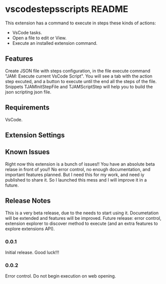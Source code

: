 # vscodestepsscripts README

This extension has a command to execute in steps these kinds of actions:

- VsCode tasks.
- Open a file to edit or View.
- Execute an installed extension command.

## Features

Create JSON file with steps configuration, in the file execute command "JAM: Execute current VsCode Script".
You will see a tab with the action step excuted, and a button to execute until the end all the steps of the file.
Snippets TJAMInitStepFile and TJAMScriptStep will help you to build the json scripting json file.

## Requirements

VsCode.

## Extension Settings



## Known Issues

Right now this extension is a bunch of issues!! You have an absolute beta relase in front of you!!
No error control, no enough documentation, and important features planned. But I need this for my work, and need iy published to share it. So I launched this mess and I will improve it in a future.

## Release Notes

This is a very beta release, due to the needs to start using it. Documetation will be extended and features will be improved.
Future release: error control, extension explorer to discover method to execute (and an extra features to explore extensions API).

### 0.0.1

Initial release. Good luck!!!

### 0.0.2

Error control. Do not begin execution on web opening.
